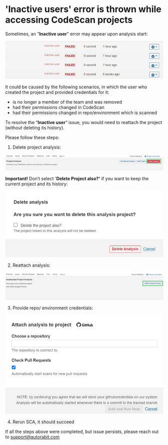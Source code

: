 # 'Inactive users' error is thrown while accessing CodeScan projects

Sometimes, an "**Inactive user**" error may appear upon analysis start:

![](../../../../.gitbook/assets/image.png)

It could be caused by the following scenarios, in which the user who created the project and provided credentials for it:

* is no longer a member of the team and was removed
* had their permissions changed in CodeScan
* had their permissions changed in repo/environment which is scanned

To resolve the “**Inactive user**“ issue, you would need to reattach the project (without deleting its history).

Please follow these steps:

1. Delete project analysis:

![](<../../../../.gitbook/assets/image (1).png>)

**Important!** Don’t select '**Delete Project also?'** if you want to keep the current project and its history:

![](<../../../../.gitbook/assets/image (2).png>)

2. Reattach analysis:

![](<../../../../.gitbook/assets/image (3).png>)

3. Provide repo/ environment credentials:

![](<../../../../.gitbook/assets/image (4).png>)

4. Rerun SCA, it should succeed

If all the steps above were completed, but issue persists, please reach out to [support@autorabit.com](mailto:support@autorabit.com)
